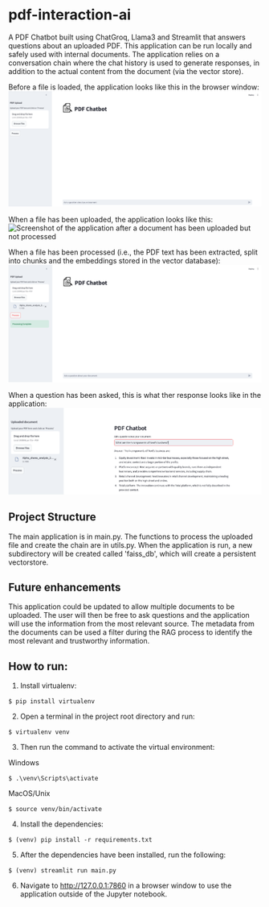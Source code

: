 # pdf-interaction-ai

A PDF Chatbot built using ChatGroq, Llama3 and Streamlit that answers questions about an uploaded PDF. This application can be run locally and safely used with internal documents. The application relies on a conversation chain where the chat history is used to generate responses, in addition to the actual content from the document (via the vector store).

Before a file is loaded, the application looks like this in the browser window:
![Screenshot of the application in the browser window before any document is uploaded and any questions are asked](examples/application-no-doc.png)

When a file has been uploaded, the application looks like this:
![Screenshot of the application after a document has been uploaded but not processed](examples/application-uploaded-doc-unprocessed.png)

When a file has been processed (i.e., the PDF text has been extracted, split into chunks and the embeddings stored in the vector database):
![Screenshot of the application after a document has been uploaded and processed](examples/uploaded-doc-processed-no-query.png)

When a question has been asked, this is what ther response looks like in the application:
![Screenshot of the application after a document has been uploaded, processed and a query has been sent to the chatbot](examples/application-in-use-query.png)


## Project Structure
The main application is in main.py. The functions to process the uploaded file and create the chain are in utils.py. When the application is run, a new subdirectory will be created called 'faiss_db', which will create a persistent vectorstore.

## Future enhancements
This application could be updated to allow multiple documents to be uploaded. The user will then be free to ask questions and the application will use the information from the most relevant source. The metadata from the documents can be used a filter during the RAG process to identify the most relevant and trustworthy information.

## How to run:
1. Install virtualenv:
```
$ pip install virtualenv
```

2. Open a terminal in the project root directory and run:
```
$ virtualenv venv
```

3. Then run the command to activate the virtual environment:

Windows
```
$ .\venv\Scripts\activate
```

MacOS/Unix
```
$ source venv/bin/activate
```

4. Install the dependencies:
```
$ (venv) pip install -r requirements.txt
```

5. After the dependencies have been installed, run the following:
```
$ (venv) streamlit run main.py
```

   
6. Navigate to http://127.0.0.1:7860 in a browser window to use the application outside of the Jupyter notebook.